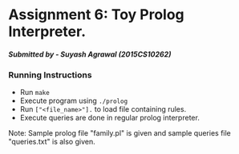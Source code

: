 # Assignment 6: Toy Prolog Interpreter.
#### *Submitted by - Suyash Agrawal (2015CS10262)*

### Running Instructions
* Run `make`
* Execute program using `./prolog`
* Run `["<file_name>"].` to load file containing rules.
* Execute queries are done in regular prolog interpreter.

Note: Sample prolog file "family.pl" is given and sample queries file "queries.txt" is also given.